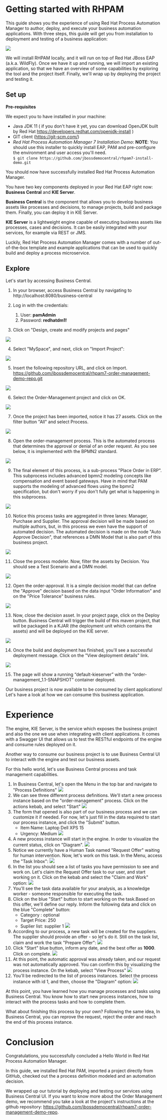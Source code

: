# Getting started with RHPAM

This guide shows you the experience of using Red Hat Process Automation Manager to author, deploy, and execute your business automation applications. With three steps, this guide will get you from installation to deployment and testing of a business application:

![](../../images/business_automation/order_management/01_try/3-steps.png)

We will install RHPAM locally, and it will run on top of Red Hat JBoss EAP (a.k.a. WildFly). Once we have it up and running, we will import an existing application, so that we have an overview of some capabilities by exploring the tool and the project itself. Finally, we'll wrap up by deploying the project and testing it. 

## Set up 

**Pre-requisites**

We expect you to have installed in your machine:	

* Java JDK 11 ( if you don't have it yet, you can download OpenJDK built by Red Hat https://developers.redhat.com/openjdk-install )
* GIT client (https://git-scm.com/) 
* *Red Hat Process Automation Manager 7 Installation Demo*:
  **NOTE**: You should use this installer to quickly install EAP, PAM and pre-configure the environment and user access you'll need.  
  `$ git clone https://github.com/jbossdemocentral/rhpam7-install-demo.git`

You should now have successfully installed Red Hat Process Automation Manager.

You have two key components deployed in your Red Hat EAP right now: **Business Central** and **KIE Server**. 

**Business Central** is the component that allows you to develop business assets like processes and decisions, to manage projects, build and package them. Finally, you can deploy it in KIE Server. 

**KIE Server** is a lightweight engine capable of executing business assets like processes, cases and decisions. It can be easily integrated with your services, for example via REST or JMS.

Luckily, Red Hat Process Automation Manager comes with a number of out-of-the-box template and example applications that can be used to quickly build and deploy a process microservice.

## Explore

Let's start by accessing Business Central.

1. In your browser, access Business Central by navigating to http://localhost:8080/business-central 
2. Log in with the credentials:
   1. User: **pamAdmin**
   2. Password: **redhatdm1!**

3. Click on "Design, create and modify projects and pages" 

![](../../images/business_automation/order_management/01_try/pam-hw-1.png)

4. Select "MySpace", and next, click on "Import Project": 

![](../../images/business_automation/order_management/01_try/pam-hw-2.png)

5. Insert the following repository URL, and click on Import.
https://github.com/jbossdemocentral/rhpam7-order-management-demo-repo.git

![](../../images/business_automation/order_management/01_try/pam-hw-3.png)

6. Select the Order-Management project and click on OK.

![](../../images/business_automation/order_management/01_try/pam-hw-4.png)

7. Once the project has been imported, notice it has 27 assets. Click on the filter button "All" and select Process.

![](../../images/business_automation/order_management/01_try/pam-hw-5.png)

8. Open the order-management process. This is the automated process that determines the approval or denial of an order request. As you see below, it is implemented with the BPMN2 standard. 

![](../../images/business_automation/order_management/01_try/pam-hw-6.png)

9. The final element of this process, is a sub-process "Place Order in ERP". This subprocess includes advanced bpmn2 modeling concepts like compensation and event based gateways. Have in mind that PAM supports the modeling of advanced flows using the bpmn2 specification, but don't worry if you don't fully get what is happening in this subprocess.

![](../../images/business_automation/order_management/01_try/pam-hw-7.png)

10. Notice this process tasks are aggregated in three lanes: Manager, Purchase and Supplier. The approval decision will be made based on multiple authors, but, in this process we even have the support of automated decision. The automated decision is made on the node "Auto Approve Decision", that references a DMN Model that is also part of this business project.

![](../../images/business_automation/order_management/01_try/pam-hw-8.png)

11. Close the process modeler. Now, filter the assets by Decision. You should see a Test Scenario and a DMN model. 

![](../../images/business_automation/order_management/01_try/pam-hw-9.png)

12. Open the order-approval. It is a simple decision model that can define the "Approve" decision based on the data input "Order Information" and on the "Price Tolerance" business rules. 

![](../../images/business_automation/order_management/01_try/pam-hw-10.png)

13. Now, close the decision asset. In your project page, click on the Deploy button. Business Central will trigger the build of this maven project, that will be packaged in a KJAR (the deployment unit which contains the assets) and will be deployed on the KIE server.

![](../../images/business_automation/order_management/01_try/pam-hw-11.png)

14. Once the build and deployment has finished, you'll see a successful deployment message. Click on the "View deployment details" link.

![](../../images/business_automation/order_management/01_try/pam-hw-12.png)

15. The page will show a running “default-kieserver” with the “order-management_1.1-SNAPSHOT” container deployed. 

Our business project is now available to be consumed by client applications! Let's have a look at how we can consume this business application.

# Experience

The engine, KIE Server, is the service which exposes the business project and also the one we use when integrating with client applications. It comes with a Swagger UI that allows us to test the RESTful endpoints of the engine and consume rules deployed on it. 

Another way to consume our business project is to use Business Central UI to interact with the engine and test our business assets. 

For this hello world, let's use Business Central process and task management capabilities.

1. In Business Central, let's open the Menu in the top bar and navigate to "Process Definitions"
    ![](../../images/business_automation/order_management/01_try/pam-hw-13.png)
2. We can see three different process definitions. We'll start a new process instance based on the "order-management" process. Click on the actions kebab, and select "Start"
    ![](../../images/business_automation/order_management/01_try/pam-hw-14.png)
3. The form that opened is also part of our business process and we can customize it if needed. For now, let's just fill in the data required to start our process instance, and click the "Submit" button.
   * Item Name: Laptop Dell XPS 15
   * Urgency: Medium
    ![](../../images/business_automation/order_management/01_try/pam-hw-15.png)
4. A new process instance will start in the engine. In order to visualize the current status, click on "Diagram". 
    ![](../../images/business_automation/order_management/01_try/pam-hw-16.png)
5. Notice we currently have a Human Task named "Request Offer" waiting for human intervention. Now, let's work on this task. In the Menu, access the "Task Inbox": 
    ![](../../images/business_automation/order_management/01_try/pam-hw-17.png)
6. In the list you should see a list of tasks you have permission to see and work on. Let's claim the Request Offer task to our user, and start working on it. Click on the kebab and select the "Claim and Work" option: 
    ![](../../images/business_automation/order_management/01_try/pam-hw-18.png)
7. You'll see the task data available for your analysis, as a knowledge worker - someone responsible for executing the task. 
8. Click on the blue "Start" button to start working on the task.Based on this offer, we'll define our reply. Inform the following data and click on the blue "Complete" button:
   * Category : optional
   * Target Price: 250
   * Suplier list: supplier 1 
    ![](../../images/business_automation/order_management/01_try/pam-hw-19.png)
9. According to our process, a new task will be created for the suppliers. The supplier should provide an offer - so let's do it. Still on the task list, claim and work the task "Prepare Offer": 
    ![](../../images/business_automation/order_management/01_try/pam-hw-20.png)
10. Click "Start" blue button, inform any date, and the best offer as **1000**. Click on complete. 
    ![](../../images/business_automation/order_management/01_try/pam-hw-21.png)
11. At this point, the automatic approval was already taken, and our request was not automatically approved. You can confirm this by visualizing the process instance. On the kebab, select "View Process"
    ![](../../images/business_automation/order_management/01_try/pam-hw-22.png)
12. You'll be redirected to the list of process instances. Select the process instance with id 1, and then, choose the "Diagram" option:
    ![](../../images/business_automation/order_management/01_try/pam-hw-23.png)

At this point, you have learned how you manage processes and tasks using Business Central. You know how to start new process instances, how to interact with the process tasks and how to complete them. 

What about finishing this process by your own? Following the same idea, In Business Central, you can reprove the request, reject the order and reach the end of this process instance.

# Conclusion

Congratulations, you successfully concluded a Hello World in Red Hat Process Automation Manager. 

In this guide, we installed Red Hat PAM, imported a project directly from GitHub, checked out the a process definition modeled and an automation decision. 

We wrapped up our tutorial by deploying and testing our services using Business Central UI. If you want to know more about the Order Management demo, we recommend you take a look at the project's instructions at the github repository: https://github.com/jbossdemocentral/rhpam7-order-management-demo-repo. 

